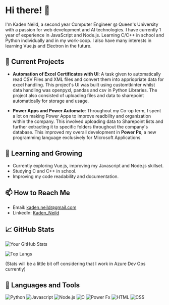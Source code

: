 # Hi there! 👋

I'm  Kaden Neild, a second year Computer Engineer @ Queen's University with a passion for web development and AI technologies.
I have currently 1 year of experience in JavaScript and Node.js. 
Learning C/C++ in school and Python individually and in my work-coop.
I also have many interests in learning Vue.js and Electron in the future.  

## 🔭 Current Projects
- **Automation of Excel Certificates with UI**:
  A task given to automatically read CSV Files and XML files and convert them into appriopriate data for excel handling.
This project's UI was built using customtkinter whilst data handling was openpyxl, pandas and csv in Python Libraries.
The project also consisted of uploading files and data to sharepoint automatically for storage and usage. 

- **Power Apps and Power Automate**:
    Throughout my Co-op term, I spent a lot on making Power Apps to improve readbility and organization within the company.
  This involved uploading data to Sharepoint lists and further extracting it to specific folders throughout the company's database.
  This improved my overall development in **Power Px**, a new programming language exclusively for Microsoft Applications. 

## 🌱 Learning and Growing
- Currently exploring Vue.js, improving my Javascript and Node.js skillset.
- Studying C and C++ in school. 
- Improving my code readability and documentation. 

## 📫 How to Reach Me
- Email: kaden.neild@gmail.com 
- LinkedIn: [Kaden_Neild](https://www.linkedin.com/in/kaden-neild-2a93a0295/)

## 📈 GitHub Stats
![Your GitHub Stats](https://github-readme-stats.vercel.app/api?username=Kxddeenn&show_icons=true&theme=default)

![Top Langs](https://github-readme-stats.vercel.app/api/top-langs/?username=Kxddeenn&theme=tokyonight)

(Stats will be a little bit off considering that I work in Azure Dev Ops currently)

## 💬 Languages and Tools
![Python](https://img.shields.io/badge/-Python-333333?style=flat&logo=python&logoColor=FFD43B)
![Javascript](https://img.shields.io/badge/-JavaScript-333333?style=flat&logo=javascript&logoColor=F7DF1E)
![Node.js](https://img.shields.io/badge/-Node.js-333333?style=flat&logo=node.js&logoColor=339933)
![C](https://img.shields.io/badge/-C-333333?style=flat&logo=c&logoColor=A8B9CC)
![Power Fx](https://img.shields.io/badge/-Power%20Fx-333333?style=flat&logo=power-fx&logoColor=742774)
![HTML](https://img.shields.io/badge/-HTML5-333333?style=flat&logo=html5&logoColor=E34F26)
![CSS](https://img.shields.io/badge/-CSS3-333333?style=flat&logo=css3&logoColor=1572B6)




